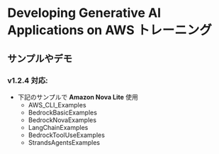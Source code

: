 # Developing Generative AI Applications on AWS トレーニング
## サンプルやデモ
### v1.2.4 対応: 

* 下記のサンプルで **Amazon Nova Lite** 使用
    - AWS_CLI_Examples
    - BedrockBasicExamples
    - BedrockNovaExamples
    - LangChainExamples
    - BedrockToolUseExamples
    - StrandsAgentsExamples
